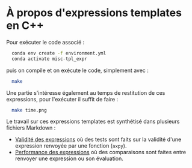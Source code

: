 # À propos d'expressions templates en C++

Pour exécuter le code associé :

```sh
  conda env create -f environment.yml
  conda activate misc-tpl_expr
```

puis on compile et on exécute le code, simplement avec :

```sh
  make
```

Une partie s'intéresse également au temps de restitution de ces expressions, pour l'exécuter il suffit de faire :

```sh
  make time.png
```

Le travail sur ces expressions templates est synthétisé dans plusieurs fichiers Markdown :

* [Validité des expressions](expressions.md) où des tests sont faits sur la validité d'une expression renvoyée par une fonction (`axpy`).
* [Performance des expressions](time.md) où des comparaisons sont faites entre renvoyer une expression ou son évaluation.
